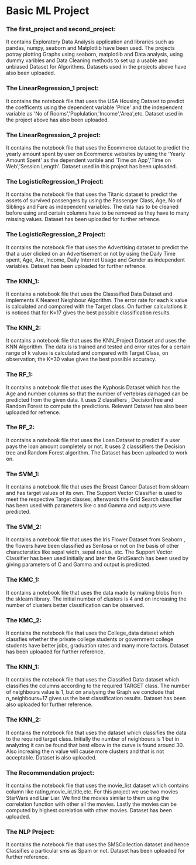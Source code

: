 # Basic ML Project 

### The first_project and second_project:
It contains Exploratery Data Analysis application and libraries such as pandas, numpy, seaborn and Matplotlib have been used. 
The projects potray plotting Graphs using seaborn, matplotlib and Data analysis, using dummy varibles and Data Cleaning methods to set up a usable and unbiased Dataset for Algorithms.
Datasets used in the projects above have also been uploaded.

### The LinearRegression_1 project:
It contains the notebook file that uses the USA Housing Dataset to predict the coefficents using the dependent variable 'Price' and the independent variable as 'No of Rooms','Poplulation,'Income','Area',etc.
Dataset used in the project above has also been uploaded.

### The LinearRegression_2 project:
It contains the notebook file that uses the Ecommerce dataset to predict the yearly amount spent by user on Ecommerce websites by using the 'Yearly Amount Spent' as the dependent varible and 'Time on App','Time on Web','Session Length'.
Dataset used in this project has been uploaded.

### The LogisticRegression_1 Project:
It contains the notebook file that uses the Titanic dataset to predict the assets of survived passengers by using the Passenger Class, Age, No of Siblings and Fare as independent variables. The data has to be cleaned before using and certain columns have to be removed as they have to many missing values.
Dataset has been uploaded for further refrence.

### The LogisticRegression_2 Project:
It contains the notebook file that uses the Advertising dataset to predict the that a user clicked on an Advertisement or not by using the Daily Time spent, Age, Are, Income, Daily Internet Usage and Gender as independent variables. 
Dataset has been uploaded for further refrence.

### The KNN_1:
It contains a notebook file that uses the Classsified Data Dataset and implements K Nearest Neighbour Algorithm. The error rate for each k value is calculated and compared with the Target class. On further calculations it is noticed that for K=17 gives the best possible classification results.

### The KNN_2:
It contains a notebook file that uses the KNN_Project Dataset and uses the KNN Algorithm. The data is is trained and tested and error rates for a certain range of k values is calculated and compared with Target Class, on observation, the K=30 value gives the best possible accuracy.

### The RF_1:
It contains a notebook file that uses the Kyphosis Dataset which has the Age and number columns so that the number of vertebras damaged can be predicted from the given data. It uses 2 classifiers , DecisionTree and Random Forest to compute the predictions.
Relevant Dataset has also been uploaded for refrence.

### The RF_2:
It contains a notebook file that uses the Loan Dataset to predict if a user pays the loan amount completely or not. It uses 2 classsifiers the Decision tree and Random Forest algorithm.
The Dataset has been uploaded to work on.

### The SVM_1:
It contains a notebook file that uses the Breast Cancer Dataset from sklearn and has target values of its own. The Support Vector Classifier is used to meet the respective Target classes, afterwards the Grid Search classifier has been used with parameters like c and Gamma and outputs were predicted. 


### The SVM_2:
It contains a notebook file that uses the Iris Flower Dataset from Seaborn , the flowers have been classified as Sentosa or not on the basis of other characterstics like sepal width, sepal radius, etc. The Support Vector Classifier has been used initially and later the GridSearch has been used by giving parameters of C and Gamma and output is predicted.

### The KMC_1:
It contains a notebook file that uses the data made by making blobs from the sklearn library. The initial number of clusters is 4 and on increasing the number of clusters better classification can be observed.

### The KMC_2:
It contains the notebook file that uses the College_data dataset which classfies whether the private college students or government college students have better jobs, graduation rates and many more factors.
Dataset has been uploaded for further reference.

### The KNN_1:
It contains the notebook file that uses the Classified Data dataset which classifies the columns according to the required TARGET class.
The number of neighbours value is 1, but on analysing the Graph we conclude that n_neighbours=17 gives us the best classification results.
Dataset has been also uploaded for further reference.

### The KNN_2:
It contains the notebook file that uses the dataset which classifies the data to the required target class. Initially the number of neighbours is 1 but in analyzing it can be found that best elbow in the curve is found around 30. Also increaing the n value will cause more clusters and that is not acceptable.
Dataset is also uploaded.

### The Recommendation project:
It contains the notebook file that uses the movie_list dataset which contains column like rating,movie_id,title,etc. For this project we use two movies StarWars and Liar Liar. We find the movies similar to them using the correlation function with other all the movies. Lastly the movies can be computed by highest corelation with other movies.
Dataset has been uploaded.

### The NLP Project:
It contains the notebook file that uses the SMSCollection dataset and hence Classifies a particular sms as Spam or not. 
Dataset has been uploaded for further reference.


